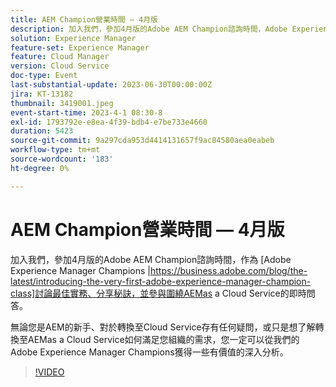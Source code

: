 ```yaml
---
title: AEM Champion營業時間 — 4月版
description: 加入我們，參加4月版的Adobe AEM Champion諮詢時間，Adobe Experience Manager Champion小組將討論最佳實務、分享秘訣，並參與圍繞AEMas a Cloud Service的即時問答。 無論您是AEM的新手、對於轉換至Cloud Service存有任何疑問，或只是想了解轉換至AEMas a Cloud Service如何滿足您組織的需求，您一定可以從我們的Adobe Experience Manager Champions獲得一些有價值的深入分析。
solution: Experience Manager
feature-set: Experience Manager
feature: Cloud Manager
version: Cloud Service
doc-type: Event
last-substantial-update: 2023-06-30T00:00:00Z
jira: KT-13182
thumbnail: 3419001.jpeg
event-start-time: 2023-4-1 08:30-8
exl-id: 1793792e-e8ea-4f39-bdb4-e7be733e4660
duration: 5423
source-git-commit: 9a297cda953d4414131657f9ac84580aea0eabeb
workflow-type: tm+mt
source-wordcount: '183'
ht-degree: 0%

---
```


# AEM Champion營業時間 — 4月版

加入我們，參加4月版的Adobe AEM Champion諮詢時間，作為 [Adobe Experience Manager Champions |https://business.adobe.com/blog/the-latest/introducing-the-very-first-adobe-experience-manager-champion-class]討論最佳實務、分享秘訣，並參與圍繞AEMas a Cloud Service的即時問答。

無論您是AEM的新手、對於轉換至Cloud Service存有任何疑問，或只是想了解轉換至AEMas a Cloud Service如何滿足您組織的需求，您一定可以從我們的Adobe Experience Manager Champions獲得一些有價值的深入分析。

>[!VIDEO](https://video.tv.adobe.com/v/3419001/?learn=on)

